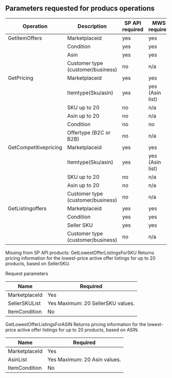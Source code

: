 ## Parameters requested for producs operations

Operation|Description|SP API required|MWS required
----|----|----|----
GetItemOffers|Marketplaceid|yes|yes
| |Condition|yes|yes
| |Asin|yes|yes
| |Customer type (customer/business)|no|n/a
GetPricing|Marketplaceid|yes|yes
| |Itemtype(Sku/asin)|yes|yes (Asin list)
| |SKU up to 20|no|n/a
| |Asin up to 20|no|n/a
| |Condition|no|no|
| |Offertype (B2C or B2B)|no|n/a
GetCompetitivepricing|Marketplaceid|yes|yes
| |Itemtype(Sku/asin)|yes|yes (Asin list)
| |SKU up to 20|no|n/a
| |Asin up to 20|no|n/a
| |Customer type (customer/business)|no|n/a
GetListingoffers|Marketplaceid|yes|yes
| |Condition|yes|yes
| |Seller SKU|yes|yes
| |Customer type (customer/business)|no|n/a


Missing from SP API products:
GetLowestOfferListingsForSKU
Returns pricing information for the lowest-price active offer listings for up to 20 products, based on SellerSKU.

Request parameters

Name|Required|
|---|---|
MarketplaceId	|Yes
SellerSKUList| Yes	Maximum: 20 SellerSKU values.
ItemCondition	|No	

GetLowestOfferListingsForASIN
Returns pricing information for the lowest-price active offer listings for up to 20 products, based on ASIN.

Name|Required|
|---|---|
MarketplaceId	|Yes
AsinList| Yes	Maximum: 20 Asin values.
ItemCondition	|No






